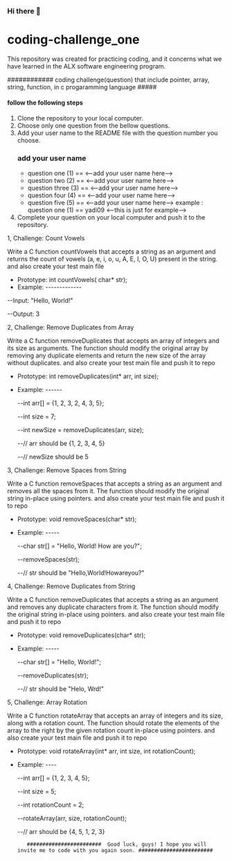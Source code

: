 ### Hi there 👋

# coding-challenge_one
This repository was created for practicing coding, and it concerns what we have learned in the ALX software engineering program.


############   coding challenge(question) that include pointer, array, string, function, in c progaramming language #####



#### follow the following steps ####

1. Clone the repository to your local computer.
2. Choose only one question from the bellow questions.
4. Add your user name to the README file with the question number you choose.
   ### add your user name ###
   - question one (1)  ==  <--add your user name here-->
   - question two (2)  ==  <--add your user name here-->
   - question three (3)  ==  <--add your user name here-->
   - question four (4)  ==  <--add your user name here-->
   - question five (5)  ==  <--add your user name here-->
        example :  question one (1) == yadi09  <--this is just for example-->
6. Complete your question on your local computer and push it to the repository.





1, Challenge: Count Vowels

   Write a C function countVowels that accepts a string as an argument and returns the count of vowels (a, e, i, o, u, A, E, I, O, U) present in the string.
   and also create your test main file 
  
   * Prototype: int countVowels( char* str);
   * Example: -------------
     
   --Input: "Hello, World!"
   
   --Output: 3





2, Challenge: Remove Duplicates from Array

   Write a C function removeDuplicates that accepts an array of integers and its size as arguments.
   The function should modify the original array by removing any duplicate elements and return the new size of the 
   array without duplicates.
   and also create your test main file and push it to repo

 * Prototype: int removeDuplicates(int* arr, int size);
   
 * Example: ------
   
   --int arr[] = {1, 2, 3, 2, 4, 3, 5};
   
   --int size = 7;

   --int newSize = removeDuplicates(arr, size);

   --// arr should be {1, 2, 3, 4, 5}

   --// newSize should be 5




3, Challenge: Remove Spaces from String

   Write a C function removeSpaces that accepts a string as an argument and removes all the spaces from it. The function should modify the original string in-place using pointers.
   and also create your test main file and push it to repo
  
 * Prototype: void removeSpaces(char* str);
 * Example: -----

   --char str[] = "Hello, World! How are you?";

   --removeSpaces(str);

   --// str should be "Hello,World!Howareyou?"




 4, Challenge: Remove Duplicates from String

   Write a C function removeDuplicates that accepts a string as an argument and removes any duplicate characters from it. The function should modify the original string in-place using pointers.
   and also create your test main file and push it to repo
  
 * Prototype: void removeDuplicates(char* str);
 * Example: -----

   --char str[] = "Hello, World!";

   --removeDuplicates(str);

   --// str should be "Helo, Wrd!"





5, Challenge: Array Rotation

   Write a C function rotateArray that accepts an array of integers and its size, along with a rotation count.
   The function should rotate the elements of the array to the right by the given rotation count in-place using pointers.
   and also create your test main file and push it to repo
  
 * Prototype: void rotateArray(int* arr, int size, int rotationCount);
 * Example: ----

   --int arr[] = {1, 2, 3, 4, 5};

   --int size = 5;

   --int rotationCount = 2;

   --rotateArray(arr, size, rotationCount);

   --// arr should be {4, 5, 1, 2, 3}


          ########################  Good luck, guys! I hope you will invite me to code with you again soon. ########################
